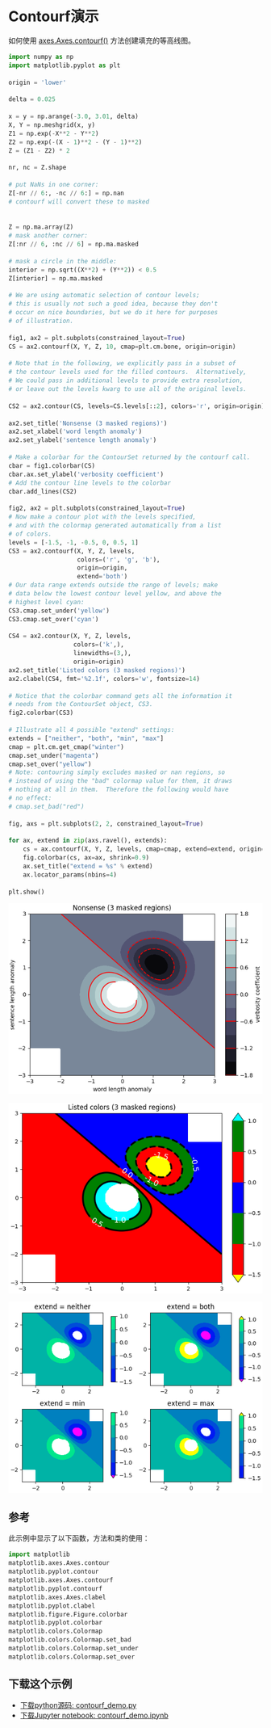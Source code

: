 # Contourf演示

如何使用 [axes.Axes.contourf()](https://matplotlib.org/api/_as_gen/matplotlib.axes.Axes.contourf.html#matplotlib.axes.Axes.contourf) 方法创建填充的等高线图。

```python
import numpy as np
import matplotlib.pyplot as plt

origin = 'lower'

delta = 0.025

x = y = np.arange(-3.0, 3.01, delta)
X, Y = np.meshgrid(x, y)
Z1 = np.exp(-X**2 - Y**2)
Z2 = np.exp(-(X - 1)**2 - (Y - 1)**2)
Z = (Z1 - Z2) * 2

nr, nc = Z.shape

# put NaNs in one corner:
Z[-nr // 6:, -nc // 6:] = np.nan
# contourf will convert these to masked


Z = np.ma.array(Z)
# mask another corner:
Z[:nr // 6, :nc // 6] = np.ma.masked

# mask a circle in the middle:
interior = np.sqrt((X**2) + (Y**2)) < 0.5
Z[interior] = np.ma.masked

# We are using automatic selection of contour levels;
# this is usually not such a good idea, because they don't
# occur on nice boundaries, but we do it here for purposes
# of illustration.

fig1, ax2 = plt.subplots(constrained_layout=True)
CS = ax2.contourf(X, Y, Z, 10, cmap=plt.cm.bone, origin=origin)

# Note that in the following, we explicitly pass in a subset of
# the contour levels used for the filled contours.  Alternatively,
# We could pass in additional levels to provide extra resolution,
# or leave out the levels kwarg to use all of the original levels.

CS2 = ax2.contour(CS, levels=CS.levels[::2], colors='r', origin=origin)

ax2.set_title('Nonsense (3 masked regions)')
ax2.set_xlabel('word length anomaly')
ax2.set_ylabel('sentence length anomaly')

# Make a colorbar for the ContourSet returned by the contourf call.
cbar = fig1.colorbar(CS)
cbar.ax.set_ylabel('verbosity coefficient')
# Add the contour line levels to the colorbar
cbar.add_lines(CS2)

fig2, ax2 = plt.subplots(constrained_layout=True)
# Now make a contour plot with the levels specified,
# and with the colormap generated automatically from a list
# of colors.
levels = [-1.5, -1, -0.5, 0, 0.5, 1]
CS3 = ax2.contourf(X, Y, Z, levels,
                   colors=('r', 'g', 'b'),
                   origin=origin,
                   extend='both')
# Our data range extends outside the range of levels; make
# data below the lowest contour level yellow, and above the
# highest level cyan:
CS3.cmap.set_under('yellow')
CS3.cmap.set_over('cyan')

CS4 = ax2.contour(X, Y, Z, levels,
                  colors=('k',),
                  linewidths=(3,),
                  origin=origin)
ax2.set_title('Listed colors (3 masked regions)')
ax2.clabel(CS4, fmt='%2.1f', colors='w', fontsize=14)

# Notice that the colorbar command gets all the information it
# needs from the ContourSet object, CS3.
fig2.colorbar(CS3)

# Illustrate all 4 possible "extend" settings:
extends = ["neither", "both", "min", "max"]
cmap = plt.cm.get_cmap("winter")
cmap.set_under("magenta")
cmap.set_over("yellow")
# Note: contouring simply excludes masked or nan regions, so
# instead of using the "bad" colormap value for them, it draws
# nothing at all in them.  Therefore the following would have
# no effect:
# cmap.set_bad("red")

fig, axs = plt.subplots(2, 2, constrained_layout=True)

for ax, extend in zip(axs.ravel(), extends):
    cs = ax.contourf(X, Y, Z, levels, cmap=cmap, extend=extend, origin=origin)
    fig.colorbar(cs, ax=ax, shrink=0.9)
    ax.set_title("extend = %s" % extend)
    ax.locator_params(nbins=4)

plt.show()
```

![Contourf演示](/static/images/gallery/sphx_glr_contourf_demo_001.png)

![Contourf演示2](/static/images/gallery/sphx_glr_contourf_demo_002.png)

![Contourf演示3](/static/images/gallery/sphx_glr_contourf_demo_003.png)

## 参考

此示例中显示了以下函数，方法和类的使用：

```python
import matplotlib
matplotlib.axes.Axes.contour
matplotlib.pyplot.contour
matplotlib.axes.Axes.contourf
matplotlib.pyplot.contourf
matplotlib.axes.Axes.clabel
matplotlib.pyplot.clabel
matplotlib.figure.Figure.colorbar
matplotlib.pyplot.colorbar
matplotlib.colors.Colormap
matplotlib.colors.Colormap.set_bad
matplotlib.colors.Colormap.set_under
matplotlib.colors.Colormap.set_over
```

## 下载这个示例

- [下载python源码: contourf_demo.py](https://matplotlib.org/_downloads/contourf_demo.py)
- [下载Jupyter notebook: contourf_demo.ipynb](https://matplotlib.org/_downloads/contourf_demo.ipynb)